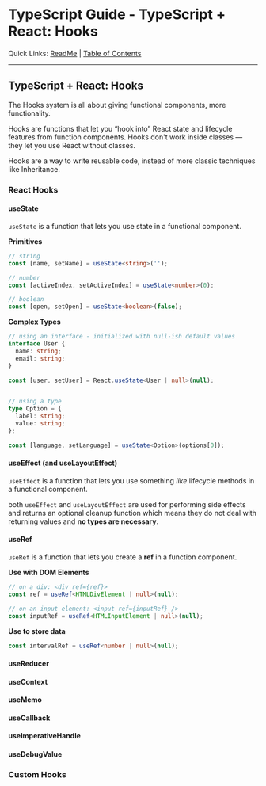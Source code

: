 # TypeScript Guide - TypeScript + React: Hooks
Quick Links: [ReadMe](../README.md) | [Table of Contents](00-index.md)

---

## TypeScript + React: Hooks

The Hooks system is all about giving functional components, more functionality.

Hooks are functions that let you “hook into” React state and lifecycle features from function components. Hooks don't work inside classes — they let you use React without classes.

Hooks are a way to write reusable code, instead of more classic techniques like Inheritance.

### React Hooks
#### useState

`useState` is a function that lets you use state in a functional component.

**Primitives**

```ts
// string
const [name, setName] = useState<string>('');

// number
const [activeIndex, setActiveIndex] = useState<number>(0);

// boolean
const [open, setOpen] = useState<boolean>(false);
```

**Complex Types**

```ts
// using an interface - initialized with null-ish default values
interface User {
  name: string;
  email: string;
}

const [user, setUser] = React.useState<User | null>(null);


// using a type
type Option = {
  label: string;
  value: string;
};

const [language, setLanguage] = useState<Option>(options[0]);
```

#### useEffect (and useLayoutEffect)

`useEffect` is a function that lets you use something _like_ lifecycle methods in a functional component.

both `useEffect` and `useLayoutEffect` are used for performing side effects and returns an optional cleanup function which means they do not deal with returning values and **no types are necessary**.

#### useRef

`useRef` is a function that lets you create a **ref** in a function component.

**Use with DOM Elements**

```ts
// on a div: <div ref={ref}>
const ref = useRef<HTMLDivElement | null>(null);

// on an input element: <input ref={inputRef} />
const inputRef = useRef<HTMLInputElement | null>(null);
```

**Use to store data**

```ts
const intervalRef = useRef<number | null>(null);
```

#### useReducer


#### useContext


#### useMemo


#### useCallback


#### useImperativeHandle

#### useDebugValue


### Custom Hooks
